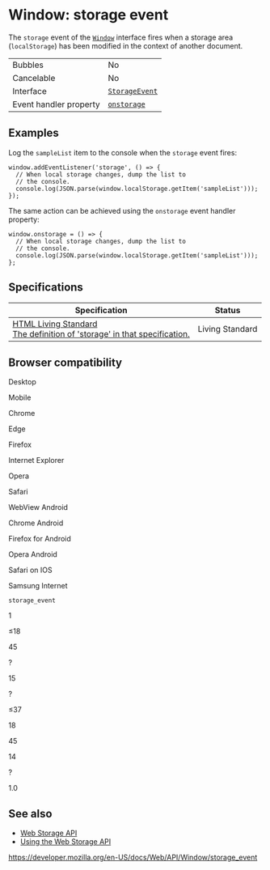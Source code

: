 Window: storage event
=====================

The `storage` event of the [`Window`](../window) interface fires when a storage area (`localStorage`) has been modified in the context of another document.

<table><tbody><tr class="odd"><td>Bubbles</td><td>No</td></tr><tr class="even"><td>Cancelable</td><td>No</td></tr><tr class="odd"><td>Interface</td><td><a href="../storageevent"><code>StorageEvent</code></a></td></tr><tr class="even"><td>Event handler property</td><td><a href="../windoweventhandlers/onstorage"><code>onstorage</code></a></td></tr></tbody></table>

Examples
--------

Log the `sampleList` item to the console when the `storage` event fires:

    window.addEventListener('storage', () => {
      // When local storage changes, dump the list to
      // the console.
      console.log(JSON.parse(window.localStorage.getItem('sampleList')));
    });

The same action can be achieved using the `onstorage` event handler property:

    window.onstorage = () => {
      // When local storage changes, dump the list to
      // the console.
      console.log(JSON.parse(window.localStorage.getItem('sampleList')));
    };

Specifications
--------------

<table><thead><tr class="header"><th>Specification</th><th>Status</th></tr></thead><tbody><tr class="odd"><td><a href="https://html.spec.whatwg.org/multipage/indices.html#event-storage">HTML Living Standard<br />
<span class="small">The definition of 'storage' in that specification.</span></a></td><td><span class="spec-living">Living Standard</span></td></tr></tbody></table>

Browser compatibility
---------------------

Desktop

Mobile

Chrome

Edge

Firefox

Internet Explorer

Opera

Safari

WebView Android

Chrome Android

Firefox for Android

Opera Android

Safari on IOS

Samsung Internet

`storage_event`

1

≤18

45

?

15

?

≤37

18

45

14

?

1.0

See also
--------

-   [Web Storage API](../web_storage_api)
-   [Using the Web Storage API](../web_storage_api/using_the_web_storage_api)

<a href="https://developer.mozilla.org/en-US/docs/Web/API/Window/storage_event" class="_attribution-link">https://developer.mozilla.org/en-US/docs/Web/API/Window/storage_event</a>
